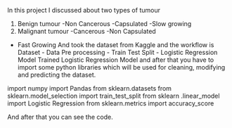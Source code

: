 In this project I discussed about two types of tumour 
1. Benign tumour 
-Non Cancerous
-Capsulated
-Slow growing
 2. Malignant tumour
-Cancerous
-Non Capsulated
- Fast Growing
And took the dataset from Kaggle and the workflow is
Dataset - Data Pre processing - Train Test Split - Logistic Regression Model
Trained Logistic Regression Model and after that you have to import some python libraries which will be used for cleaning, modifying and predicting the dataset.

import numpy
import Pandas
from sklearn.datasets
from sklearn.model_selection import train_test_split
from sklearn .linear_model import Logistic Regression
from sklearn.metrics import accuracy_score

And after that you can see the code.
